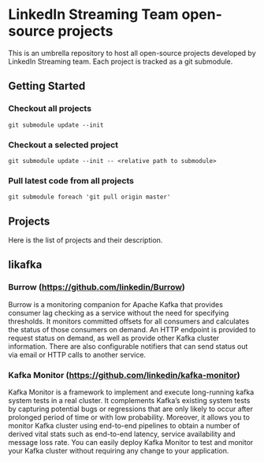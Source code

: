 # LinkedIn Streaming Team open-source projects

This is an umbrella repository to host all open-source projects developed by
LinkedIn Streaming team. Each project is tracked as a git submodule.

## Getting Started

### Checkout all projects
```
git submodule update --init
```

### Checkout a selected project
```
git submodule update --init -- <relative path to submodule>
```

### Pull latest code from all projects
```
git submodule foreach 'git pull origin master'
```

## Projects

Here is the list of projects and their description.

## likafka

### Burrow (https://github.com/linkedin/Burrow)

Burrow is a monitoring companion for Apache Kafka that provides consumer lag
checking as a service without the need for specifying thresholds. It monitors
committed offsets for all consumers and calculates the status of those
consumers on demand. An HTTP endpoint is provided to request status on demand,
as well as provide other Kafka cluster information. There are also configurable
notifiers that can send status out via email or HTTP calls to another service.

### Kafka Monitor (https://github.com/linkedin/kafka-monitor)

Kafka Monitor is a framework to implement and execute long-running kafka system
tests in a real cluster. It complements Kafka’s existing system tests by
capturing potential bugs or regressions that are only likely to occur after
prolonged period of time or with low probability. Moreover, it allows you to
monitor Kafka cluster using end-to-end pipelines to obtain a number of derived
vital stats such as end-to-end latency, service availability and message loss
rate. You can easily deploy Kafka Monitor to test and monitor your Kafka
cluster without requiring any change to your application.





